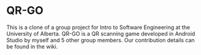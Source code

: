 # QR-GO

This is a clone of a group project for Intro to Software Engineering at the University of Alberta. QR-GO is a QR scanning game developed in Android Studio by myself and 5 other group members. Our contribution details can be found in the wiki.
